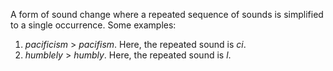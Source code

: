 A form of sound change where a repeated sequence of sounds is simplified to a single occurrence. Some examples:

1. *pacificism* > *pacifism*. Here, the repeated sound is *ci*.
2. *humblely* > *humbly*. Here, the repeated sound is *l*.





